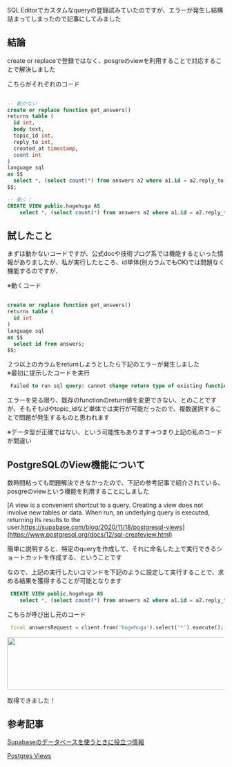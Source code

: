 
SQL Editorでカスタムなqueryの登録試みていたのですが、エラーが発生し結構詰まってしまったので記事にしてみました

## 結論

create or replaceで登録ではなく、posgreのviewを利用することで対応することで解決しました

こちらがそれぞれのコード

```sql
 
-- 動かない
create or replace function get_answers() 
returns table (
  id int,
  body text,
  topic_id int,
  reply_to int,
  created_at timestamp,
  count int
)
language sql
as $$
  select *, (select count(*) from answers a2 where a1.id = a2.reply_to) from answers a1;
$$;

-- 動く！
CREATE VIEW public.hogehuga AS
    select *, (select count(*) from answers a2 where a1.id = a2.reply_to) from answers a1;

```

## 試したこと

まずは動かないコードですが、公式docや技術ブログ系では機能するといった情報がありましたが、私が実行したところ、id単体(別カラムでもOK)では問題なく機能するのですが、

※動くコード

```sql
 
create or replace function get_answers() 
returns table (
  id int
)
language sql
as $$
  select id from answers;
$$;
```

２つ以上のカラムをreturnしようとしたら下記のエラーが発生しました<br>※最初に提示したコードを実行

```sql
 Failed to run sql query: cannot change return type of existing function
```

エラーを見る限り、既存のfunctionのreturn値を変更できない、とのことですが、そもそもidやtopic_idなど単体では実行が可能だったので、複数選択することで問題が発生するものと思われます

※データ型が正確ではない、という可能性もあります→つまり上記の私のコードが間違い

## PostgreSQLのView機能について

数時間粘っても問題解決できなかったので、下記の参考記事で紹介されている、posgreのviewという機能を利用することにしました

[A view is a convenient shortcut to a query. Creating a view does not involve new tables or data. When run, an underlying query is executed, returning its results to the user.https://supabase.com/blog/2020/11/18/postgresql-views](https://www.postgresql.org/docs/12/sql-createview.html)

簡単に説明すると、特定のqueryを作成して、それに命名した上で実行できるショートカットを作成する、ということです

なので、上記の実行したいコマンドを下記のように設定して実行することで、求める結果を獲得することが可能となります

```sql
 CREATE VIEW public.hogehuga AS
    select *, (select count(*) from answers a2 where a1.id = a2.reply_to) from answers a1;
```

こちらが呼び出し元のコード

```dart
 final answersRequest = client.from('hogehuga').select('*').execute();
```

<img loading="lazy" width="921" height="122" src="https://mokubo.website/wp-content/uploads/2022/08/Screen-Shot-2022-08-02-at-14.31.27.png" alt="" class="wp-image-4847" srcset="https://mokubo.website/wp-content/uploads/2022/08/Screen-Shot-2022-08-02-at-14.31.27.png 921w, https://mokubo.website/wp-content/uploads/2022/08/Screen-Shot-2022-08-02-at-14.31.27-300x40.png 300w, https://mokubo.website/wp-content/uploads/2022/08/Screen-Shot-2022-08-02-at-14.31.27-644x85.png 644w, https://mokubo.website/wp-content/uploads/2022/08/Screen-Shot-2022-08-02-at-14.31.27-768x102.png 768w" sizes="(max-width: 921px) 100vw, 921px">

取得できました！

## 参考記事

[Supabaseのデータベースを使うときに役立つ情報](https://qiita.com/kabochapo/items/26b1bb753116a6904664)

[Postgres Views](https://supabase.com/blog/2020/11/18/postgresql-views)
